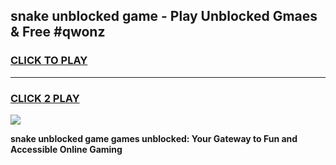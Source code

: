 
## snake unblocked game - Play Unblocked Gmaes & Free #qwonz
<h3>
<a href="https://premium.freeplayer.one?title=snake_unblocked_game&ref=03M">CLICK TO PLAY</a></h3>
<hr>

<h3>
<a href="https://premium.freeplayer.one?title=snake_unblocked_game&ref=03M">CLICK 2 PLAY</a>
  
</h3>

<a href="https://premium.freeplayer.one?title=snake_unblocked_game&ref=03M"><img src="https://clearcache.store/games.png"></a>


**snake unblocked game games unblocked: Your Gateway to Fun and Accessible Online Gaming**
